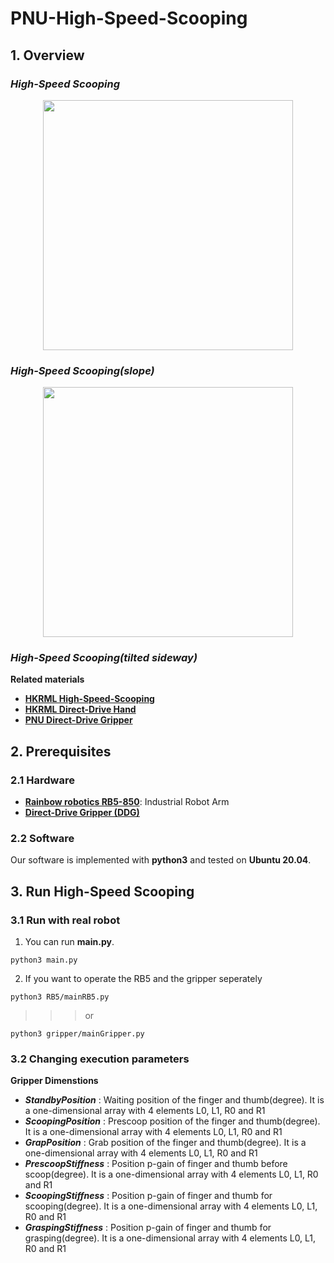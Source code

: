 # PNU-High-Speed-Scooping

## 1. Overview

### *High-Speed Scooping*
<p align = "center">
<img src="media/scoop_card.gif" width="400"> 
</p>

### *High-Speed Scooping(slope)*
<p align = "center">
<img src="media/scoop_card_slope.gif" width="400"> 
</p>

### *High-Speed Scooping(tilted sideway)*

**Related materials**
- [**HKRML High-Speed-Scooping**](https://github.com/HKUST-RML/high_speed_scooping)
- [**HKRML Direct-Drive Hand**](https://github.com/HKUST-RML/ddh_hardware)
- [**PNU Direct-Drive Gripper**](https://github.com/chahyeonje/PNU-Direct-Drive-Gripper)

## 2. Prerequisites
### 2.1 Hardware
- [**Rainbow robotics RB5-850**](https://www.rainbow-robotics.com/rb?gad_source=1&gclid=CjwKCAiAq4KuBhA6EiwArMAw1H8wNPbhSO7W_gAv-8gQMxyxffJRlo_nOqRpkLgsJm7VGlkmAHT8xRoChH0QAvD_BwE): Industrial Robot Arm 
- [**Direct-Drive Gripper (DDG)**](https://github.com/chahyeonje/PNU-Direct-Drive-Gripper)

### 2.2 Software
Our software is implemented with **python3** and tested on **Ubuntu 20.04**.
  
## 3. Run High-Speed Scooping
### 3.1 Run with real robot
1. You can run **main.py**.
```shell
python3 main.py
```
2. If you want to operate the RB5 and the gripper seperately
```shell
python3 RB5/mainRB5.py
```
>>>or
```shell
python3 gripper/mainGripper.py
```

### 3.2 Changing execution parameters

**Gripper Dimenstions**
- ***StandbyPosition*** : Waiting position of the finger and thumb(degree). It is a one-dimensional array with 4 elements L0, L1, R0 and R1
- ***ScoopingPosition*** : Prescoop position of the finger and thumb(degree). It is a one-dimensional array with 4 elements L0, L1, R0 and R1
- ***GrapPosition*** : Grab position of the finger and thumb(degree). It is a one-dimensional array with 4 elements L0, L1, R0 and R1
- ***PrescoopStiffness*** : Position p-gain of finger and thumb before scoop(degree). It is a one-dimensional array with 4 elements L0, L1, R0 and R1
- ***ScoopingStiffness*** : Position p-gain of finger and thumb for scooping(degree). It is a one-dimensional array with 4 elements L0, L1, R0 and R1
- ***GraspingStiffness*** : Position p-gain of finger and thumb for grasping(degree). It is a one-dimensional array with 4 elements L0, L1, R0 and R1
